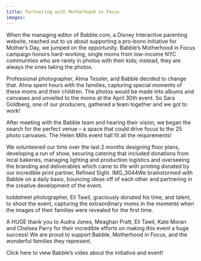 ```yaml
---
title: Partnering with Motherhood in Focus
images: 
---
```


When the managing editor of Babble.com, a Disney Interactive parenting website, reached out to us about supporting a pro-bono initiative for Mother’s Day, we jumped on the opportunity. Babble’s Motherhood in Focus campaign honors hard-working, single moms from low-income NYC communities who are rarely in photos with their kids; instead, they are always the ones taking the photos.

Professional photographer, Ahna Tessler, and Babble decided to change that. Ahna spent hours with the families, capturing special moments of these moms and their children. The photos would be made into albums and canvases and unveiled to the moms at the April 30th event. So Sara Goldberg, one of our producers, gathered a team together and we got to work!

After meeting with the Babble team and hearing their vision, we began the search for the perfect venue – a space that could drive focus to the 25 photo canvases. The Helen Mills event hall fit all the requirements!

We volunteered our time over the last 2 months designing floor plans, developing a run of show, securing catering that included donations from local bakeries, managing lighting and production logistics and overseeing the branding and deliverables which came to life with printing donated by our incredible print partner, Refined Sight. IMG_3044We brainstormed with Babble on a daily basis, bouncing ideas off of each other and partnering in the creative development of the event.

toddstreet photographer, Eli Tawil, graciously donated his time, and talent, to shoot the event, capturing the extraordinary moms in the moments when the images of their families were revealed for the first time.

A HUGE thank you to Audra Jones, Meaghan Pratt, Eli Tawil, Kate Moran and Chelsea Parry for their incredible efforts on making this event a huge success! We are proud to support Babble, Motherhood in Focus, and the wonderful families they represent.

Click here to view Babble’s video about the initiative and event!
